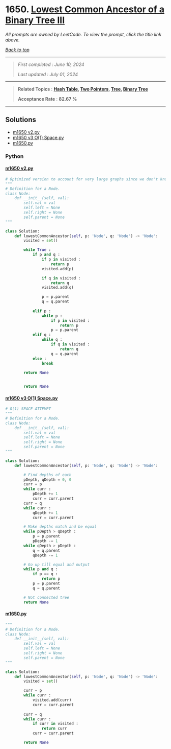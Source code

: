 # 1650. [Lowest Common Ancestor of a Binary Tree III](<https://leetcode.com/problems/lowest-common-ancestor-of-a-binary-tree-iii>)

*All prompts are owned by LeetCode. To view the prompt, click the title link above.*

*[Back to top](<../README.md>)*

------

> *First completed : June 10, 2024*
>
> *Last updated : July 01, 2024*

------

> **Related Topics** : **[Hash Table](<by_topic/Hash Table.md>), [Two Pointers](<by_topic/Two Pointers.md>), [Tree](<by_topic/Tree.md>), [Binary Tree](<by_topic/Binary Tree.md>)**
>
> **Acceptance Rate** : **82.67 %**

------

## Solutions

- [m1650 v2.py](<../my-submissions/m1650 v2.py>)
- [m1650 v3 O(1) Space.py](<../my-submissions/m1650 v3 O(1) Space.py>)
- [m1650.py](<../my-submissions/m1650.py>)
### Python
#### [m1650 v2.py](<../my-submissions/m1650 v2.py>)
```Python
# Optimized version to account for very large graphs since we don't know which one is lower
"""
# Definition for a Node.
class Node:
    def __init__(self, val):
        self.val = val
        self.left = None
        self.right = None
        self.parent = None
"""

class Solution:
    def lowestCommonAncestor(self, p: 'Node', q: 'Node') -> 'Node':
        visited = set()

        while True :
            if p and q :
                if p in visited :
                    return p
                visited.add(p)

                if q in visited :
                    return q
                visited.add(q)

                p = p.parent
                q = q.parent
            
            elif p :
                while p :
                    if p in visited :
                        return p
                    p = p.parent
            elif q :
                while q :
                    if q in visited :
                        return q
                    q = q.parent
            else :
                break
        
        return None


        return None
```

#### [m1650 v3 O(1) Space.py](<../my-submissions/m1650 v3 O(1) Space.py>)
```Python
# O(1) SPACE ATTEMPT
"""
# Definition for a Node.
class Node:
    def __init__(self, val):
        self.val = val
        self.left = None
        self.right = None
        self.parent = None
"""

class Solution:
    def lowestCommonAncestor(self, p: 'Node', q: 'Node') -> 'Node':

        # Find depths of each
        pDepth, qDepth = 0, 0
        curr = p
        while curr :
            pDepth += 1
            curr = curr.parent
        curr = q
        while curr :
            qDepth += 1
            curr = curr.parent

        # Make depths match and be equal
        while pDepth > qDepth :
            p = p.parent
            pDepth -= 1
        while qDepth > pDepth :
            q = q.parent
            qDepth -= 1

        # Go up till equal and output
        while p and q :
            if p == q :
                return p
            p = p.parent
            q = q.parent

        # Not connected tree
        return None
```

#### [m1650.py](<../my-submissions/m1650.py>)
```Python
"""
# Definition for a Node.
class Node:
    def __init__(self, val):
        self.val = val
        self.left = None
        self.right = None
        self.parent = None
"""

class Solution:
    def lowestCommonAncestor(self, p: 'Node', q: 'Node') -> 'Node':
        visited = set()

        curr = p
        while curr :
            visited.add(curr)
            curr = curr.parent
        
        curr = q
        while curr :
            if curr in visited :
                return curr
            curr = curr.parent

        return None
```

